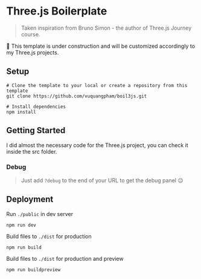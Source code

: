 # Three.js Boilerplate

> Taken inspiration from Bruno Simon - the author of Three.js Journey course.

🚧 This template is under construction and will be customized accordingly to my Three.js projects.

## Setup

```shell
# Clone the template to your local or create a repository from this template
git clone https://github.com/vuquangpham/boil3js.git

# Install dependencies
npm install
```

## Getting Started

I did almost the necessary code for the Three.js project, you can check it inside the src folder.

### Debug

> Just add `?debug` to the end of your URL to get the debug panel 😉

## Deployment

Run `./public` in dev server

```shell
npm run dev
```

Build files to `./dist` for production

```shell
npm run build
```

Build files to `./dist` for production and preview

```shell
npm run buildpreview
```